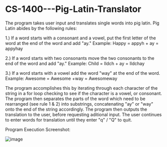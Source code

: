 # CS-1400---Pig-Latin-Translator

The program takes user input and translates single words into pig latin.
Pig Latin abides by the following rules:

1.) If a word starts with a consonant and a vowel, put the first letter of the word at the end of the word and add "ay."
Example: Happy = appyh + ay = appyhay

2.) If a word starts with two consonants move the two consonants to the end of the word and add "ay."
Example: Child = Ildch + ay = Ildchay

3.) If a word starts with a vowel add the word "way" at the end of the word.
Example: Awesome = Awesome +way = Awesomeway

The program accomplishes this by iterating through each character of the string in a for loop checking to see if the character is a vowel, or consonant. The program then separates the parts of the word which need to be rearranged (see rule 1 & 2) into substrings, concatenating "ay" or "way" onto the end of the string accordingly. The program then outputs the translation to the user, before requesting aditional input. The user continues to enter words for translation until they enter "q" / "Q" to quit.

Program Execution Screenshot:

![image](https://user-images.githubusercontent.com/70240084/231835600-92982934-38d6-4ac9-8899-acc54a92321d.png)
